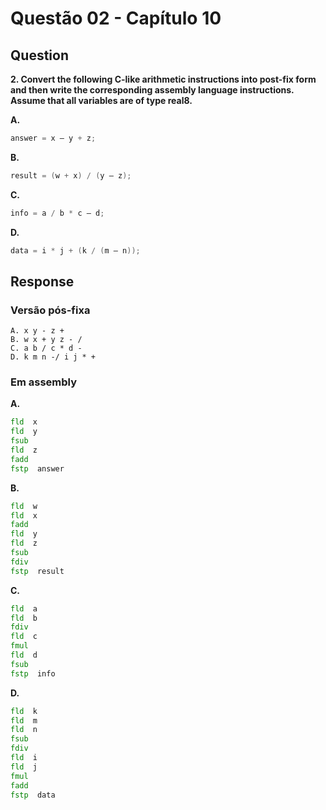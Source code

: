 # Questão 02 - Capítulo 10

## Question

**<p>2. Convert the following C-like arithmetic instructions into post-fix form and then
write the corresponding assembly language instructions. Assume that all variables are of type real8.</p>**

**A.**
 ```c
answer = x – y + z;
```
**B.**
 ```c
result = (w + x) / (y – z);
```
**C.**
 ```c
info = a / b * c – d;
```
**D.**
 ```c
data = i * j + (k / (m – n));
```


## Response
### Versão pós-fixa
```
A. x y - z +
B. w x + y z - /
C. a b / c * d -
D. k m n -/ i j * +
```
### Em assembly
**A.**
 ```asm
fld  x
fld  y
fsub
fld  z
fadd
fstp  answer
```
**B.**
 ```asm
fld  w
fld  x
fadd
fld  y
fld  z
fsub
fdiv
fstp  result
```
**C.**
 ```asm
fld  a
fld  b
fdiv
fld  c
fmul
fld  d
fsub
fstp  info
```
**D.**
 ```asm
fld  k
fld  m
fld  n
fsub
fdiv
fld  i
fld  j
fmul
fadd
fstp  data
```

